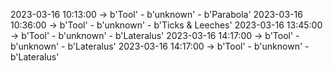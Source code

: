 2023-03-16 10:13:00 -> b'Tool' - b'unknown' - b'Parabola'
2023-03-16 10:36:00 -> b'Tool' - b'unknown' - b'Ticks & Leeches'
2023-03-16 13:45:00 -> b'Tool' - b'unknown' - b'Lateralus'
2023-03-16 14:17:00 -> b'Tool' - b'unknown' - b'Lateralus'
2023-03-16 14:17:00 -> b'Tool' - b'unknown' - b'Lateralus'
